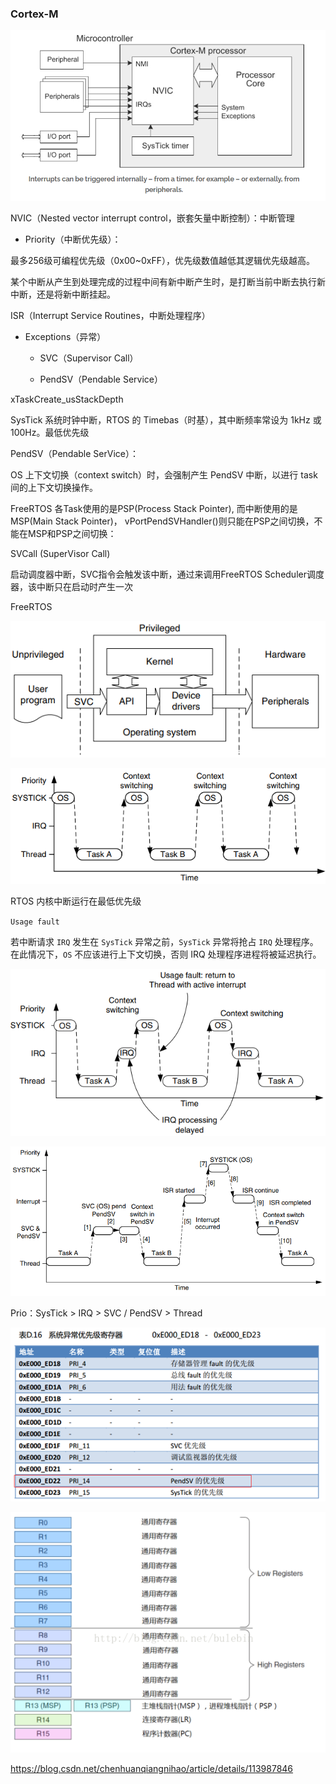 ### Cortex-M

![在这里插入图片描述](README.assets/5a322970040d4a49be38587a46da0be6.png)

NVIC（Nested vector interrupt control，嵌套矢量中断控制）：中断管理



* Priority（中断优先级）：

最多256级可编程优先级（0x00~0xFF），优先级数值越低其逻辑优先级越高。

某个中断从产生到处理完成的过程中间有新中断产生时，是打断当前中断去执行新中断，还是将新中断挂起。



ISR（Interrupt Service Routines，中断处理程序）



* Exceptions（异常）
  * SVC（Supervisor Call）

  

  

  * PendSV（Pendable Service）



xTaskCreate_usStackDepth

SysTick 系统时钟中断，RTOS 的 Timebas（时基），其中断频率常设为 1kHz 或 100Hz。最低优先级



PendSV（Pendable SerVice）：

OS 上下文切换（context switch）时，会强制产生 PendSV 中断，以进行 task 间的上下文切换操作。



FreeRTOS 各Task使用的是PSP(Process Stack Pointer), 而中断使用的是MSP(Main Stack Pointer)， vPortPendSVHandler()则只能在PSP之间切换，不能在MSP和PSP之间切换：



SVCall (SuperVisor Call)

启动调度器中断，SVC指令会触发该中断，通过来调用FreeRTOS Scheduler调度器，该中断只在启动时产生一次



FreeRTOS 





![在这里插入图片描述](README.assets/3d401a34220d410782eaba6947a53a62.png)



![在这里插入图片描述](README.assets/1561506733374a4dbb75974087d931d3.png)





RTOS 内核中断运行在最低优先级



`Usage fault`

若中断请求 `IRQ` 发生在 `SysTick` 异常之前，`SysTick` 异常将抢占 `IRQ` 处理程序。在此情况下，`OS` 不应该进行上下文切换，否则 IRQ  处理程序进程将被延迟执行。

![在这里插入图片描述](README.assets/bd5a4668f548486f97d01826e0c747e2.png)







![在这里插入图片描述](README.assets/f8a5f9a67a504b86928cd94a2d0b249f.png)

Prio：SysTick > IRQ > SVC / PendSV > Thread







![在这里插入图片描述](README.assets/ab76e392a4e244d189cb4aa0fc99afa2.png)





![img](README.assets/20170702110341279)



https://blog.csdn.net/chenhuanqiangnihao/article/details/113987846